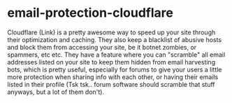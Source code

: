 # email-protection-cloudflare
Cloudflare (Link) is a pretty awesome way to speed up your site through their optimization and caching.  They also keep a blacklist of abusive hosts and block them from accessing your site, be it botnet zombies, or spammers, etc etc.  They have a feature where you can "scramble" all email addresses listed on your site to keep them hidden from email harvesting bots, which is pretty useful, especially for forums to give your users a little more protection when sharing info with each other, or having their emails listed in their profile (Tsk tsk.. forum software should scramble that stuff anyways, but a lot of them don't).
